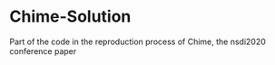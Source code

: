 # Chime-Solution
Part of the code in the reproduction process of Chime, the nsdi2020 conference paper
